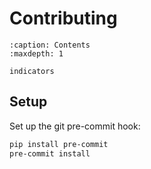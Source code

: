 # Contributing

```{toctree}
:caption: Contents
:maxdepth: 1

indicators
```

## Setup

Set up the git pre-commit hook:

```bash
pip install pre-commit
pre-commit install
```
